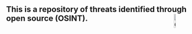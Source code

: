 



## This is a repository of threats identified through open source (OSINT).<img align="right" img src="https://github.com/jmpshell/ThreatFeeds/blob/master/assets/osintlogo.png" width="10%" height="10%" alt="Osint Logo"> 

